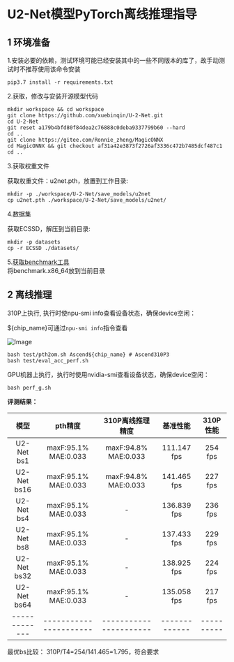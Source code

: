 # U2-Net模型PyTorch离线推理指导

## 1 环境准备

1.安装必要的依赖，测试环境可能已经安装其中的一些不同版本的库了，故手动测试时不推荐使用该命令安装
```shell
pip3.7 install -r requirements.txt
```

2.获取，修改与安装开源模型代码
```shell
mkdir workspace && cd workspace
git clone https://github.com/xuebinqin/U-2-Net.git 
cd U-2-Net
git reset a179b4bfd80f84dea2c76888c0deba9337799b60 --hard
cd ..
git clone https://gitee.com/Ronnie_zheng/MagicONNX
cd MagicONNX && git checkout af31a42e3873f2726af3336c472b7485dcf487c1
cd ..
```

3.获取权重文件

获取权重文件：u2net.pth，放置到工作目录:
```shell
mkdir -p ./workspace/U-2-Net/save_models/u2net
cp u2net.pth ./workspace/U-2-Net/save_models/u2net/
```

4.数据集

获取ECSSD，解压到当前目录:
```shell
mkdir -p datasets
cp -r ECSSD ./datasets/
```


5.[获取benchmark工具](https://gitee.com/ascend/cann-benchmark/tree/master/infer)  
将benchmark.x86_64放到当前目录

## 2 离线推理

310P上执行, 执行时使npu-smi info查看设备状态，确保device空闲：

${chip_name}可通过`npu-smi info`指令查看

![Image](https://gitee.com/ascend/ModelZoo-PyTorch/raw/master/ACL_PyTorch/images/310P3.png)

```
bash test/pth2om.sh Ascend${chip_name} # Ascend310P3
bash test/eval_acc_perf.sh
```

GPU机器上执行，执行时使用nvidia-smi查看设备状态，确保device空闲：

```
bash perf_g.sh
```

 **评测结果：**


| 模型        | pth精度              | 310P离线推理精度      | 基准性能    | 310P性能  |
| :------:    | :------:             | :------:             | :------:    | :------: |
| U2-Net bs1  | maxF:95.1% MAE:0.033 | maxF:94.8% MAE:0.033 | 111.147 fps | 254 fps  |
| U2-Net bs16 | maxF:95.1% MAE:0.033 | maxF:94.8% MAE:0.033 | 141.465 fps | 227 fps  |
| U2-Net bs4  | maxF:95.1% MAE:0.033 | -                    | 136.839 fps | 236 fps  |
| U2-Net bs8  | maxF:95.1% MAE:0.033 | -                    | 137.433 fps | 229 fps  |
| U2-Net bs32 | maxF:95.1% MAE:0.033 | -                    | 138.925 fps | 224 fps  |
| U2-Net bs64 | maxF:95.1% MAE:0.033 | -                    | 135.058 fps | 217 fps  |
|-------------|----------------------|----------------------|-------------|----------|

最优bs比较：
310P/T4=254/141.465=1.795，符合要求
